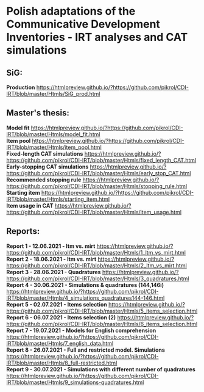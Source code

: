 # Polish adaptations of the Communicative Development Inventories - IRT analyses and CAT simulations

## SiG:

**Production** https://htmlpreview.github.io/?https://github.com/pikrol/CDI-IRT/blob/master/Htmls/SiG_prod.html <br/>

## Master's thesis:

**Model fit** https://htmlpreview.github.io/?https://github.com/pikrol/CDI-IRT/blob/master/Htmls/model_fit.html <br/>
**Item pool** https://htmlpreview.github.io/?https://github.com/pikrol/CDI-IRT/blob/master/Htmls/item_pool.html <br/>
**Fixed-length CAT simulations** https://htmlpreview.github.io/?https://github.com/pikrol/CDI-IRT/blob/master/Htmls/fixed_length_CAT.html <br/>
**Early-stopping CAT simulations** https://htmlpreview.github.io/?https://github.com/pikrol/CDI-IRT/blob/master/Htmls/early_stop_CAT.html <br/>
**Recommended stopping rule** https://htmlpreview.github.io/?https://github.com/pikrol/CDI-IRT/blob/master/Htmls/stopping_rule.html <br/>
**Starting item** https://htmlpreview.github.io/?https://github.com/pikrol/CDI-IRT/blob/master/Htmls/starting_item.html <br/>
**Item usage in CAT** https://htmlpreview.github.io/?https://github.com/pikrol/CDI-IRT/blob/master/Htmls/item_usage.html <br/>

## Reports:

**Report 1 - 12.06.2021 - ltm vs. mirt** https://htmlpreview.github.io/?https://github.com/pikrol/CDI-IRT/blob/master/Htmls/1_ltm_vs_mirt.html <br/>
**Report 2 - 18.06.2021 - ltm vs. mirt** https://htmlpreview.github.io/?https://github.com/pikrol/CDI-IRT/blob/master/Htmls/2_ltm_vs_mirt.html <br/>
**Report 3 - 28.06.2021 - Quadratures** https://htmlpreview.github.io/?https://github.com/pikrol/CDI-IRT/blob/master/Htmls/3_quadratures.html <br/>
**Report 4 - 30.06.2021 - Simulations & quadratures (144,146i)** https://htmlpreview.github.io/?https://github.com/pikrol/CDI-IRT/blob/master/Htmls/4_simulations_quadratures144-146.html <br/>
**Report 5 - 02.07.2021 - Items selection** https://htmlpreview.github.io/?https://github.com/pikrol/CDI-IRT/blob/master/Htmls/5_items_selection.html <br/>
**Report 6 - 06.07.2021 - Items selection (2)** https://htmlpreview.github.io/?https://github.com/pikrol/CDI-IRT/blob/master/Htmls/6_items_selection.html <br/>
**Report 7 - 19.07.2021 - Models for English comprehension** https://htmlpreview.github.io/?https://github.com/pikrol/CDI-IRT/blob/master/Htmls/7_english_data.html <br/>
**Report 8 - 26.07.2021 - Full and restricted model. Simulations** https://htmlpreview.github.io/?https://github.com/pikrol/CDI-IRT/blob/master/Htmls/8_full-restricted.html <br/>
**Report 9 - 30.07.2021 - Simulations with different number of quadratures** https://htmlpreview.github.io/?https://github.com/pikrol/CDI-IRT/blob/master/Htmls/9_simulations-quadratures.html <br/>

